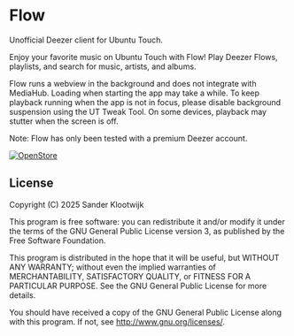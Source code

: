 # Flow

Unofficial Deezer client for Ubuntu Touch.

Enjoy your favorite music on Ubuntu Touch with Flow! Play Deezer Flows, playlists, and search for music, artists, and albums.

Flow runs a webview in the background and does not integrate with MediaHub. Loading when starting the app may take a while. To keep playback running when the app is not in focus, please disable background suspension using the UT Tweak Tool. On some devices, playback may stutter when the screen is off.

Note: Flow has only been tested with a premium Deezer account.

[![OpenStore](https://open-store.io/badges/en_US.png)](https://open-store.io/app/flow.sanderklootwijk)

## License

Copyright (C) 2025  Sander Klootwijk

This program is free software: you can redistribute it and/or modify it under
the terms of the GNU General Public License version 3, as published by the
Free Software Foundation.

This program is distributed in the hope that it will be useful, but WITHOUT ANY
WARRANTY; without even the implied warranties of MERCHANTABILITY, SATISFACTORY
QUALITY, or FITNESS FOR A PARTICULAR PURPOSE.  See the GNU General Public License
for more details.

You should have received a copy of the GNU General Public License along with
this program. If not, see <http://www.gnu.org/licenses/>.